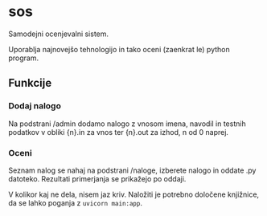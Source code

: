 # sos
Samodejni ocenjevalni sistem.

Uporablja najnovejšo tehnologijo in tako oceni (zaenkrat le) python program.

## Funkcije
### Dodaj nalogo
Na podstrani /admin dodamo nalogo z vnosom imena, navodil in testnih podatkov v obliki {n}.in za vnos ter {n}.out za izhod, n od 0 naprej.

### Oceni
Seznam nalog se nahaj na podstrani
/naloge, izberete nalogo in oddate .py datoteko. Rezultati primerjanja se prikažejo po oddaji.

V kolikor kaj ne dela, nisem jaz kriv. Naložiti je potrebno določene knjižnice, da se lahko poganja z `uvicorn main:app`.